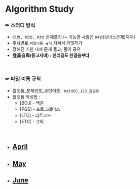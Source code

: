 # Algorithm Study

### ✏ 스터디 방식
- `01번, 02번, 03번` 문제풀기 (+ 가능한 사람은 `04번`(보너스문제)까지)
- 주차별로 `파일이름 규칙` 지켜서 커밋하기
- 정해진 기한 내에 문제 풀고, 풀이 공유
- **登高自卑(등고자비) : 천리길도 한걸음부터**

<br/>

### ✏ 파일 이름 규칙
- 플랫폼_문제번호_본인이름 : ex) `BOJ_123_홍길동`
- 플랫폼 작성법 :
  * [BOJ] - 백준 
  * [PGS] - 프로그래머스
  * [LTC] - 리트코드
  * [ETC] - 그외

<br/>

- ## [April](4)
- ## [May](5)
- ## [June](6)
